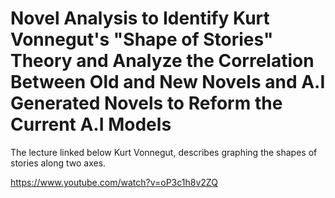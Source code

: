 # Novel Analysis to Identify Kurt Vonnegut's "Shape of Stories" Theory and Analyze the Correlation Between Old and New Novels and A.I Generated Novels to Reform the Current A.I Models

The lecture linked below Kurt Vonnegut, describes graphing the shapes of stories along two axes.

https://www.youtube.com/watch?v=oP3c1h8v2ZQ
